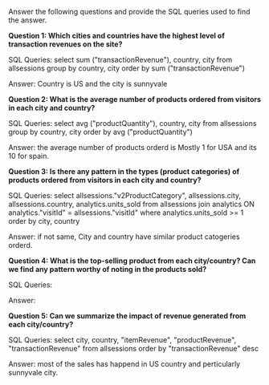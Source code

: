 Answer the following questions and provide the SQL queries used to find the answer.

    
**Question 1: Which cities and countries have the highest level of transaction revenues on the site?**


SQL Queries:
select sum ("transactionRevenue"), country, city from allsessions
group by country, city 
order by sum ("transactionRevenue")


Answer: Country is US and the city is sunnyvale




**Question 2: What is the average number of products ordered from visitors in each city and country?**


SQL Queries:
select avg ("productQuantity"), country, city from allsessions
group by country, city 
order by avg ("productQuantity")



Answer: the average number of products orderd is Mostly 1 for USA and its 10 for spain. 




**Question 3: Is there any pattern in the types (product categories) of products ordered from visitors in each city and country?**


SQL Queries:
select allsessions."v2ProductCategory", 
allsessions.city, allsessions.country, analytics.units_sold from allsessions 
join analytics ON analytics."visitId" = allsessions."visitId"
where analytics.units_sold >= 1
order by city, country


Answer: if not same, City and country have similar product catogeries orderd.  





**Question 4: What is the top-selling product from each city/country? Can we find any pattern worthy of noting in the products sold?**


SQL Queries:



Answer:





**Question 5: Can we summarize the impact of revenue generated from each city/country?**

SQL Queries:
select city, country, "itemRevenue", "productRevenue", "transactionRevenue"  from allsessions
order by  "transactionRevenue" desc


Answer: most of the sales has happend in US country and perticularly sunnyvale city. 







